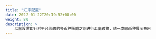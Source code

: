 ```yaml
---
title: "汇率配置"
date: 2022-01-22T20:19:52+08:00
weight: 80
description: >
    汇率设置即针对平台纳管的多币种账单之间进行汇率转换，统一成同币种展示费用
---
```


